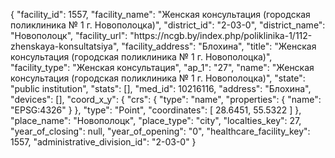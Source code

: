 {
    "facility_id": 1557,
    "facility_name": "Женская консультация (городская поликлиника № 1 г. Новополоцка)",
    "district_id": "2-03-0",
    "district_name": "Новополоцк",
    "facility_url": "https:\/\/ncgb.by\/index.php\/poliklinika-1\/112-zhenskaya-konsultatsiya",
    "facility_address": "Блохина",
    "title": "Женская консультация (городская поликлиника № 1 г. Новополоцка)",
    "facility_type": "Женская консультация",
    "ap_1": "27",
    "name": "Женская консультация (городская поликлиника № 1 г. Новополоцка)",
    "state": "public institution",
    "stats": [],
    "med_id": 10216116,
    "address": "Блохина",
    "devices": [],
    "coord_x_y": {
        "crs": {
            "type": "name",
            "properties": {
                "name": "EPSG:4326"
            }
        },
        "type": "Point",
        "coordinates": [
            28.6451,
            55.5322
        ]
    },
    "place_name": "Новополоцк",
    "place_type": "city",
    "localties_key": 27,
    "year_of_closing": null,
    "year_of_opening": "0",
    "healthcare_facility_key": 1557,
    "administrative_division_id": "2-03-0"
}